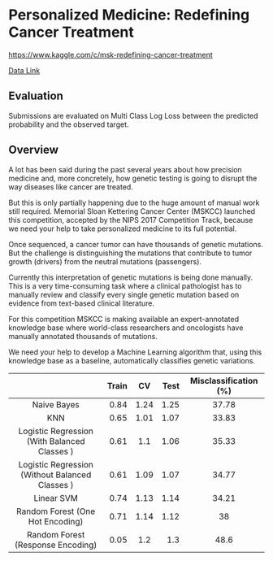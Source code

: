 # Personalized Medicine: Redefining Cancer Treatment
https://www.kaggle.com/c/msk-redefining-cancer-treatment

[ Data Link ](https://www.kaggle.com/c/msk-redefining-cancer-treatment/data)

## Evaluation
Submissions are evaluated on Multi Class Log Loss between the predicted probability and the observed target.

## Overview
A lot has been said during the past several years about how precision medicine and, more concretely, how genetic testing is going to disrupt the way diseases like cancer are treated.

But this is only partially happening due to the huge amount of manual work still required. Memorial Sloan Kettering Cancer Center (MSKCC) launched this competition, accepted by the NIPS 2017 Competition Track,  because we need your help to take personalized medicine to its full potential.



Once sequenced, a cancer tumor can have thousands of genetic mutations. But the challenge is distinguishing the mutations that contribute to tumor growth (drivers) from the neutral mutations (passengers).

Currently this interpretation of genetic mutations is being done manually. This is a very time-consuming task where a clinical pathologist has to manually review and classify every single genetic mutation based on evidence from text-based clinical literature.

For this competition MSKCC is making available an expert-annotated knowledge base where world-class researchers and oncologists have manually annotated thousands of mutations.

We need your help to develop a Machine Learning algorithm that, using this knowledge base as a baseline, automatically classifies genetic variations.



|              | Train         |          CV     |  Test         |          Misclassification  (%)   |
| :---:         |     ---:     |          :---: |     ---:       |             :---:      |
| Naive Bayes   | 0.84    | 1.24    |    1.25    |     37.78    |
| KNN  | 0.65    | 1.01    |   1.07    |     33.83    |
| Logistic Regression (With Balanced Classes )   | 0.61    | 1.1   |   1.06     |   35.33    |
| Logistic Regression (Without Balanced Classes )   | 0.61   | 1.09    |   1.07     |    34.77  |
| Linear SVM      | 0.74   |   1.13     |    1.14   |     34.21   |
| Random Forest (One Hot Encoding)   | 0.71    | 1.14    |    1.12     |     38  |
| Random Forest (Response Encoding)   | 0.05    | 1.2    |    1.3     |     48.6  |
